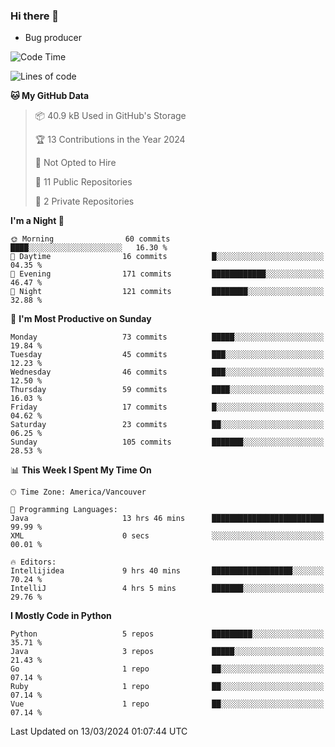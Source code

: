 ### Hi there 👋
* Bug producer


<!--START_SECTION:waka-->
![Code Time](http://img.shields.io/badge/Code%20Time-1%2C136%20hrs%2017%20mins-blue)

![Lines of code](https://img.shields.io/badge/From%20Hello%20World%20I%27ve%20Written-84.3%20thousand%20lines%20of%20code-blue)

**🐱 My GitHub Data** 

> 📦 40.9 kB Used in GitHub's Storage 
 > 
> 🏆 13 Contributions in the Year 2024
 > 
> 🚫 Not Opted to Hire
 > 
> 📜 11 Public Repositories 
 > 
> 🔑 2 Private Repositories 
 > 
**I'm a Night 🦉** 

```text
🌞 Morning                60 commits          ████░░░░░░░░░░░░░░░░░░░░░   16.30 % 
🌆 Daytime                16 commits          █░░░░░░░░░░░░░░░░░░░░░░░░   04.35 % 
🌃 Evening                171 commits         ████████████░░░░░░░░░░░░░   46.47 % 
🌙 Night                  121 commits         ████████░░░░░░░░░░░░░░░░░   32.88 % 
```
📅 **I'm Most Productive on Sunday** 

```text
Monday                   73 commits          █████░░░░░░░░░░░░░░░░░░░░   19.84 % 
Tuesday                  45 commits          ███░░░░░░░░░░░░░░░░░░░░░░   12.23 % 
Wednesday                46 commits          ███░░░░░░░░░░░░░░░░░░░░░░   12.50 % 
Thursday                 59 commits          ████░░░░░░░░░░░░░░░░░░░░░   16.03 % 
Friday                   17 commits          █░░░░░░░░░░░░░░░░░░░░░░░░   04.62 % 
Saturday                 23 commits          ██░░░░░░░░░░░░░░░░░░░░░░░   06.25 % 
Sunday                   105 commits         ███████░░░░░░░░░░░░░░░░░░   28.53 % 
```


📊 **This Week I Spent My Time On** 

```text
🕑︎ Time Zone: America/Vancouver

💬 Programming Languages: 
Java                     13 hrs 46 mins      █████████████████████████   99.99 % 
XML                      0 secs              ░░░░░░░░░░░░░░░░░░░░░░░░░   00.01 % 

🔥 Editors: 
Intellijidea             9 hrs 40 mins       ██████████████████░░░░░░░   70.24 % 
IntelliJ                 4 hrs 5 mins        ███████░░░░░░░░░░░░░░░░░░   29.76 % 
```

**I Mostly Code in Python** 

```text
Python                   5 repos             █████████░░░░░░░░░░░░░░░░   35.71 % 
Java                     3 repos             █████░░░░░░░░░░░░░░░░░░░░   21.43 % 
Go                       1 repo              ██░░░░░░░░░░░░░░░░░░░░░░░   07.14 % 
Ruby                     1 repo              ██░░░░░░░░░░░░░░░░░░░░░░░   07.14 % 
Vue                      1 repo              ██░░░░░░░░░░░░░░░░░░░░░░░   07.14 % 
```




 Last Updated on 13/03/2024 01:07:44 UTC
<!--END_SECTION:waka-->

